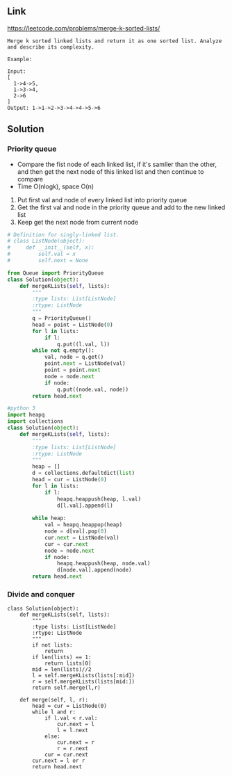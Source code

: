 ## Link
https://leetcode.com/problems/merge-k-sorted-lists/
```
Merge k sorted linked lists and return it as one sorted list. Analyze and describe its complexity.

Example:

Input:
[
  1->4->5,
  1->3->4,
  2->6
]
Output: 1->1->2->3->4->4->5->6
```
## Solution
### Priority queue
- Compare the fist node of each linked list, if it's samller than the other, and then get the next node of this linked list and then continue to compare
- Time O(nlogk), space O(n)
1. Put first val and node of every linked list into priority queue
2. Get the first val and node in the priority queue and add to the new linked list
3. Keep get the next node from current node
```python
# Definition for singly-linked list.
# class ListNode(object):
#     def __init__(self, x):
#         self.val = x
#         self.next = None

from Queue import PriorityQueue
class Solution(object):
    def mergeKLists(self, lists):
        """
        :type lists: List[ListNode]
        :rtype: ListNode
        """
        q = PriorityQueue()
        head = point = ListNode(0)
        for l in lists:
            if l:
                q.put((l.val, l))
        while not q.empty():
            val, node = q.get()
            point.next = ListNode(val)
            point = point.next
            node = node.next
            if node:
                q.put((node.val, node))
        return head.next
```
```python
#python 3
import heapq
import collections
class Solution(object):
    def mergeKLists(self, lists):
        """
        :type lists: List[ListNode]
        :rtype: ListNode
        """
        heap = []
        d = collections.defaultdict(list)
        head = cur = ListNode(0)
        for l in lists:
            if l:
                heapq.heappush(heap, l.val)
                d[l.val].append(l)
                
        while heap:
            val = heapq.heappop(heap)
            node = d[val].pop(0)
            cur.next = ListNode(val)
            cur = cur.next
            node = node.next
            if node:
                heapq.heappush(heap, node.val)
                d[node.val].append(node)
        return head.next
```
### Divide and conquer
```
class Solution(object):
    def mergeKLists(self, lists):
        """
        :type lists: List[ListNode]
        :rtype: ListNode
        """
        if not lists:
            return 
        if len(lists) == 1:
            return lists[0]
        mid = len(lists)//2
        l = self.mergeKLists(lists[:mid])
        r = self.mergeKLists(lists[mid:])
        return self.merge(l,r)
    
    def merge(self, l, r):
        head = cur = ListNode(0)
        while l and r:
            if l.val < r.val:
                cur.next = l
                l = l.next
            else:
                cur.next = r
                r = r.next
            cur = cur.next
        cur.next = l or r
        return head.next
```
